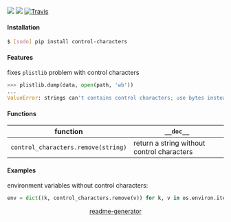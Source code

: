 <!--
https://pypi.org/project/readme-generator/
-->

[![](https://img.shields.io/pypi/pyversions/control-characters.svg?longCache=True)](https://pypi.org/project/control-characters/)
[![](https://img.shields.io/pypi/v/control-characters.svg?maxAge=3600)](https://pypi.org/project/control-characters/)
[![Travis](https://api.travis-ci.org/looking-for-a-job/control-characters.py.svg?branch=master)](https://travis-ci.org/looking-for-a-job/control-characters.py/)

#### Installation
```bash
$ [sudo] pip install control-characters
```

#### Features
fixes `plistlib`  problem with control characters
```python
>>> plistlib.dump(data, open(path, 'wb'))
...
ValueError: strings can't contains control characters; use bytes instead
```

#### Functions
function|`__doc__`
-|-
`control_characters.remove(string)` |return a string without control characters

#### Examples
environment variables without control characters:
```python
env = dict((k, control_characters.remove(v)) for k, v in os.environ.items())
```

<p align="center">
    <a href="https://pypi.org/project/readme-generator/">readme-generator</a>
</p>